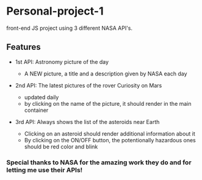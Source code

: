 # Personal-project-1
front-end JS project using 3 different NASA API's. 


## Features

- 1st API: Astronomy picture of the day
   - A NEW picture, a title and a description given by NASA each day
   
- 2nd API: The latest pictures of the rover Curiosity on Mars
   - updated daily
   - by clicking on the name of the picture, it should render in the main container
   
- 3rd API: Always shows the list of the asteroids near Earth
   - Clicking on an asteroid should render additional information about it
   - By clicking on the ON/OFF button, the potentionally hazardous ones should be red color and blink
   


### Special thanks to NASA for the amazing work they do and for letting me use their APIs!


